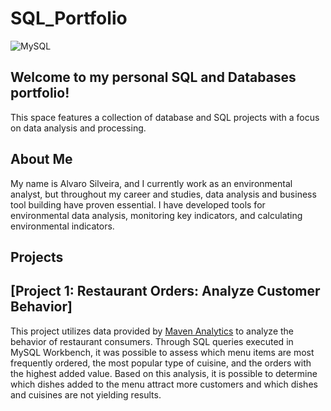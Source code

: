 # SQL_Portfolio

![MySQL](https://img.shields.io/badge/MySQL-005C84?style=for-the-badge&logo=mysql&logoColor=white)


## Welcome to my personal SQL and Databases portfolio!
This space features a collection of database and SQL projects with a focus on data analysis and processing.

## About Me
My name is Alvaro Silveira, and I currently work as an environmental analyst, but throughout my career and studies, data analysis and business tool building have proven essential. I have developed tools for environmental data analysis, monitoring key indicators, and calculating environmental indicators.

## Projects

## [Project 1: Restaurant Orders: Analyze Customer Behavior]

This project utilizes data provided by [Maven Analytics](https://mavenanalytics.io/data-playground?order=date_added%2Cdesc&pageSize=10&search=Resta) to analyze the behavior of restaurant consumers. Through SQL queries executed in MySQL Workbench, it was possible to assess which menu items are most frequently ordered, the most popular type of cuisine, and the orders with the highest added value. Based on this analysis, it is possible to determine which dishes added to the menu attract more customers and which dishes and cuisines are not yielding results.
